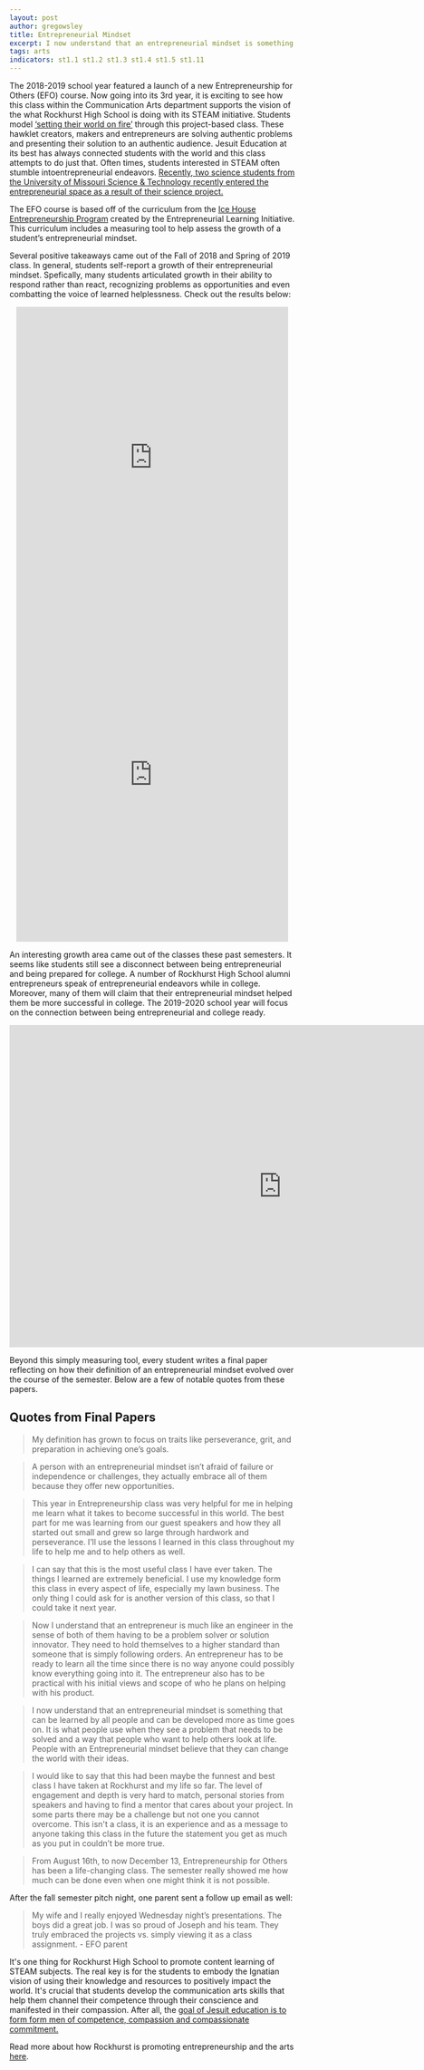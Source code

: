```yaml
---
layout: post
author: gregowsley
title: Entrepreneurial Mindset
excerpt: I now understand that an entrepreneurial mindset is something that can be learned by all people and can be developed more as time goes on. It is what people use when they see a problem that needs to be solved and a way that people who want to help others look at life. People with an Entrepreneurial mindset believe that they can change the world with their ideas.
tags: arts
indicators: st1.1 st1.2 st1.3 st1.4 st1.5 st1.11
---
```


The 2018-2019 school year featured a launch of a new Entrepreneurship for Others (EFO) course. Now going into its 3rd year, it is exciting to see how this class within the Communication Arts department supports the vision of the what Rockhurst High School is doing with its STEAM initiative. Students model [‘setting their world on fire’](http://steam.rockhursths.edu/vision/) through this project-based class. These hawklet creators, makers and entrepreneurs are solving authentic problems and presenting their solution to an authentic audience. Jesuit Education at its best has always connected students with the world and this class attempts to do just that. Often times, students interested in STEAM often stumble intoentrepreneurial endeavors. [Recently, two science students from the University of Missouri Science & Technology recently entered the entrepreneurial space as a result of their science project.](https://www.startlandnews.com/2019/07/bionic-bowel/) 

The EFO course is based off of the curriculum from the [Ice House Entrepreneurship Program](https://elimindset.com/entrepreneurship-programs/programs-overview/) created by the Entrepreneurial Learning Initiative. This curriculum includes a measuring tool to help assess the growth of a student’s entrepreneurial mindset. 

Several positive takeaways came out of the Fall of 2018 and Spring of 2019 class. In general, students self-report a growth of their entrepreneurial mindset. Spefically, many students articulated growth in their ability to respond rather than react, recognizing problems as opportunities and even combatting the voice of learned helplessness. Check out the results below:

<center><div class="flex-wrapper"><iframe width="480" height="531" seamless frameborder="0" scrolling="no" src="https://docs.google.com/spreadsheets/d/e/2PACX-1vS4u0-QbrOAy0TtJRIXtmQ9Buee2UYn8kOJ6FjXGZGqhCiCSRrhtMaoeaBIea4OzMM7OPlORjvYVQ0X/pubchart?oid=133940965&amp;format=interactive"></iframe></div></center>

<center><div class="flex-wrapper"><iframe width="480" height="590" seamless frameborder="0" scrolling="no" src="https://docs.google.com/spreadsheets/d/e/2PACX-1vS4u0-QbrOAy0TtJRIXtmQ9Buee2UYn8kOJ6FjXGZGqhCiCSRrhtMaoeaBIea4OzMM7OPlORjvYVQ0X/pubchart?oid=350209794&amp;format=interactive"></iframe></div></center>

An interesting growth area came out of the classes these past semesters. It seems like students still see a disconnect between being entrepreneurial and being prepared for college. A number of Rockhurst High School alumni entrepreneurs speak of entrepreneurial endeavors while in college. Moreover, many of them will claim that their entrepreneurial mindset helped them be more successful in college. The 2019-2020 school year will focus on the connection between being entrepreneurial and college ready.

<div class="google-slides-container"><iframe src="https://docs.google.com/spreadsheets/d/e/2PACX-1vS4u0-QbrOAy0TtJRIXtmQ9Buee2UYn8kOJ6FjXGZGqhCiCSRrhtMaoeaBIea4OzMM7OPlORjvYVQ0X/pubchart?oid=592559609&amp;format=interactive" frameborder="0" width="960" height="569" allowfullscreen="true" mozallowfullscreen="true" webkitallowfullscreen="true"></iframe></div>

Beyond this simply measuring tool, every student writes a final paper reflecting on how their definition of an entrepreneurial mindset evolved over the course of the semester. Below are a few of notable quotes from these papers.

## Quotes from Final Papers

<blockquote>My definition has grown to focus on traits like perseverance, grit, and preparation in achieving one’s goals.</blockquote>

<blockquote>A person with an entrepreneurial mindset isn’t afraid of failure or independence or challenges, they actually embrace all of them because they offer new opportunities.</blockquote>

<blockquote>This year in Entrepreneurship class was very helpful for me in helping me learn what it takes to become successful in this world. The best part for me was learning from our guest speakers and how they all started out small and grew so large through hardwork and perseverance. I’ll use the lessons I learned in this class throughout my life to help me and to help others as well.</blockquote>
<blockquote> I can say that this is the most useful class I have ever taken. The things I learned are extremely beneficial. I use my knowledge form this class in every aspect of life, especially my lawn business. The only thing I could ask for is another version of this class, so that I could take it next year.</blockquote>

<blockquote>Now I understand that an entrepreneur is much like an engineer in the sense of both of
them having to be a problem solver or solution innovator. They need to hold themselves to a
higher standard than someone that is simply following orders. An entrepreneur has to be ready to
learn all the time since there is no way anyone could possibly know everything going into it. The
entrepreneur also has to be practical with his initial views and scope of who he plans on helping
with his product.</blockquote>
<blockquote>I now understand that an entrepreneurial mindset is something that can be learned by all people and can be developed more as time goes on. It is what people use when they see a problem that needs to be solved and a way that people who want to help others look at life. People with an Entrepreneurial mindset believe that they can change the world with their ideas.
</blockquote>
<blockquote>I would like to say that this had been maybe the funnest and best class I have taken at Rockhurst and my life so far. The level of engagement and depth is very hard to match, personal stories from speakers and having to find a mentor that cares about your project. In some parts there may be a challenge but not one you cannot overcome. This isn't a class, it is an experience and as a message to anyone taking this class in the future the statement you get as much as you put in couldn’t be more true. </blockquote>
<blockquote>From August 16th, to now December 13, Entrepreneurship for Others has been a life-changing class. The semester really showed me how much can be done even when one might think it is not possible.</blockquote>

After the fall semester pitch night, one parent sent a follow up email as well:
	
<blockquote>	My wife and I really enjoyed Wednesday night’s presentations.  The boys did a great job.  I was so proud of Joseph and his team.  They truly embraced the projects vs. simply viewing it as a class assignment. - EFO parent </blockquote>

It's one thing for Rockhurst High School to promote content learning of STEAM subjects. The real key is for the students to embody the Ignatian vision of using their knowledge and resources to positively impact the world. It's crucial that students develop the communication arts skills that help them channel their competence through their conscience and manifested in their compassion. After all, the [goal of Jesuit education is to form form men of competence, compassion and compassionate commitment.](http://www.sjweb.info/education/doc-news/HUMAN_EXCELLENCE_ENG.pdf)

Read more about how Rockhurst is promoting entrepreneurship and the arts [here](http://steam.rockhursths.edu/tags/?q=Arts).
